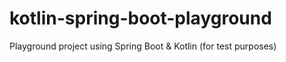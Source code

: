 # kotlin-spring-boot-playground
Playground project using Spring Boot &amp; Kotlin (for test purposes)
